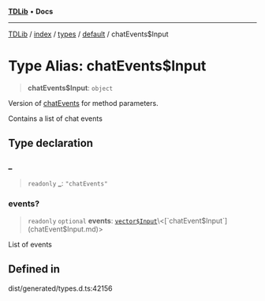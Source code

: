 [**TDLib**](../../../../../../README.md) • **Docs**

***

[TDLib](../../../../../../modules.md) / [index](../../../../../README.md) / [types](../../../README.md) / [default](../README.md) / chatEvents$Input

# Type Alias: chatEvents$Input

> **chatEvents$Input**: `object`

Version of [chatEvents](chatEvents.md) for method parameters.

Contains a list of chat events

## Type declaration

### \_

> `readonly` **\_**: `"chatEvents"`

### events?

> `readonly` `optional` **events**: [`vector$Input`](vector$Input.md)\<[`chatEvent$Input`](chatEvent$Input.md)\>

List of events

## Defined in

dist/generated/types.d.ts:42156
